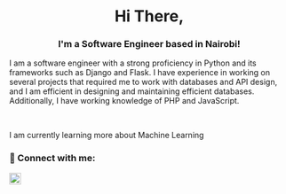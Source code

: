 
<h1 align="center">
Hi There,
</h1>

<h3 align="center">
I'm a Software Engineer based in Nairobi!
</h3> 

<p>I am a software engineer with a strong proficiency in Python and its frameworks such as Django and Flask. I have experience in working on several projects that required me to work with databases and API design, and I am efficient in designing and maintaining efficient databases. Additionally, I have working knowledge of PHP and JavaScript.</p>

<br>
<p>I am currently learning more about Machine Learning <p>

### 🤝 Connect with me:

<a href="https://www.linkedin.com/in/kenneth-mungai-129301157/"><img align="left" src="https://raw.githubusercontent.com/yushi1007/yushi1007/main/images/linkedin.svg" alt="Yu Shi | LinkedIn" width="21px"/></a>
</br>

